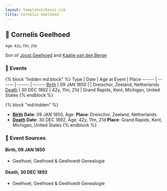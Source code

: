 ```yaml
---
layout: templates/basic.njk
title: Cornelis Geelhoed
---
```

## 🔵 Cornelis Geelhoed
<small>Age: 42y, 11m, 21d</small>

Son of [Joost Geelhoed](/people/7/72031888) and [Kaatje van den Berge](/people/3/32271874)

### 📆 Events

{% block "hidden md:block" %}
Type | Date | Age at Event | Place
------ | ------ | ------ | ------
[Birth](#event-event-2) | 09 JAN 1850 |  | Dreischor, Zeeland, Netherlands
[Death](#event-event-3) | 30 DEC 1892 | 42y, 11m, 21d | Grand Rapids, Kent, Michigan, United States
{% endblock %}

{% block "md:hidden" %}
- **[Birth](#event-event-2)**
**Date**: 09 JAN 1850, Age:
**Place**: Dreischor, Zeeland, Netherlands
- **[Death](#event-event-3)**
**Date**: 30 DEC 1892, Age: 42y, 11m, 21d
**Place**: Grand Rapids, Kent, Michigan, United States
{% endblock %}

### 📰 Event Sources

#### <a id="event-event-2"></a> Birth, 09 JAN 1850
* Geelhoet, Geelhoed & Geelhoedt Genealogie

#### <a id="event-event-3"></a> Death, 30 DEC 1892
* Geelhoet, Geelhoed & Geelhoedt Genealogie